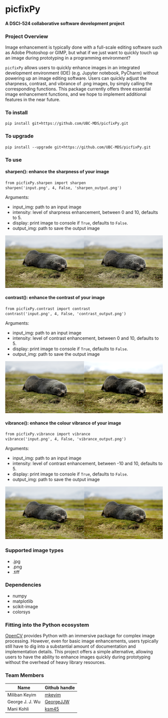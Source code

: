 # picfixPy
#### A DSCI-524 collaborative software development project  

### Project Overview

Image enhancement is typically done with a full-scale editing software such as Adobe Photoshop or GIMP, but what if we just want to quickly touch up an image during prototyping in a programming environment?

`picfixPy` allows users to quickly enhance images in an integrated development environment (IDE) (e.g. Jupyter notebook, PyCharm) without powering up an image editing software. Users can quickly adjust the sharpness, contrast, and vibrance of .png images, by simply calling the corresponding functions. This package currently offers three essential image enhancement functions, and we hope to implement additional features in the near future.

### To install
 
```
pip install git+https://github.com/UBC-MDS/picfixPy.git
```

### To upgrade

```
pip install --upgrade git+https://github.com/UBC-MDS/picfixPy.git
```

### To use

#### sharpen(): enhance the sharpness of your image

```
from picfixPy.sharpen import sharpen
sharpen('input.png', 4, False, 'sharpen_output.png')
```

Arguments:

- input_img: path to an input image
- intensity: level of sharpness enhancement, between 0 and 10, defaults to 5.
- display: print image to console if `True`, defaults to `False`.
- output_img: path to save the output image

![](/picfixPy/test/test_img/sharpen_output.png)   

#### contrast(): enhance the contrast of your image

```
from picfixPy.contrast import contrast
contrast('input.png', 4, False, 'contrast_output.png')
```

Arguments:

- input_img: path to an input image
- intensity: level of contrast enhancement, between 0 and 10, defaults to 5.
- display: print image to console if `True`, defaults to `False`.
- output_img: path to save the output image

![](/picfixPy/test/test_img/contrast_output.png)  

#### vibrance(): enhance the colour vibrance of your image  

```
from picfixPy.vibrance import vibrance
vibrance('input.png', 4, False, 'vibrance_output.png')
```

Arguments:

- input_img: path to an input image
- intensity: level of contrast enhancement, between -10 and 10, defaults to 5.
- display: print image to console if `True`, defaults to `False`.
- output_img: path to save the output image

![](/picfixPy/test/test_img/vibrance_output.png)  

### Supported image types

- .jpg 
- .png
- .tiff

### Dependencies

- numpy
- matplotlib
- scikit-image
- colorsys

### Fitting into the Python ecosystem

[OpenCV](https://opencv-python-tutroals.readthedocs.io/en/latest/py_tutorials/py_tutorials.html) provides Python with an immersive package for complex image processing. However, even for basic image enhancements, users typically still have to dig into a substantial amount of documentation and implementation details. This project offers a simple alternative, allowing users to have the ability to enhance images quickly during prototyping without the overhead of heavy library resources.

### Team Members

| Name                | Github handle |
| ------------------- | ------------------- |
| Miliban Keyim       | [mkeyim](https://github.com/mkeyim) |
| George J. J. Wu     | [GeorgeJJW](https://github.com/GeorgeJJw) |
| Mani Kohli          | [ksm45](https://github.com/ksm45) |
